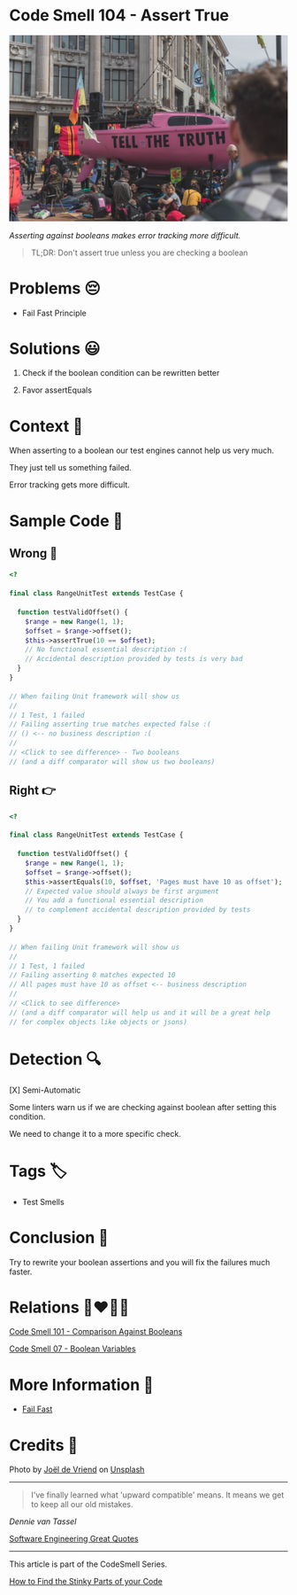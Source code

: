 # Code Smell 104 - Assert True

![Code Smell 104 - Assert True](Code%20Smell%20104%20-%20Assert%20True.jpg)

*Asserting against booleans makes error tracking more difficult.*

> TL;DR: Don't assert true unless you are checking a boolean

# Problems 😔 

- Fail Fast Principle

# Solutions 😃

1. Check if the boolean condition can be rewritten better

2. Favor assertEquals

# Context 💬

When asserting to a boolean our test engines cannot help us very much. 

They just tell us something failed.

Error tracking gets more difficult.

# Sample Code 📖

## Wrong 🚫

<!-- [Gist Url](https://gist.github.com/mcsee/c54f0b1ee42d6a1aff640507e0bdf625) -->

```php
<?

final class RangeUnitTest extends TestCase {
 
  function testValidOffset() {
    $range = new Range(1, 1);
    $offset = $range->offset();
    $this->assertTrue(10 == $offset);    
    // No functional essential description :(
    // Accidental description provided by tests is very bad
  }  
}

// When failing Unit framework will show us
//
// 1 Test, 1 failed
// Failing asserting true matches expected false :(
// () <-- no business description :(
//
// <Click to see difference> - Two booleans
// (and a diff comparator will show us two booleans)
```

## Right 👉

<!-- [Gist Url](https://gist.github.com/mcsee/edf0b1c3339451662bb000055ef5d782) -->

```php
<?

final class RangeUnitTest extends TestCase {
 
  function testValidOffset() {
    $range = new Range(1, 1);
    $offset = $range->offset();
    $this->assertEquals(10, $offset, 'Pages must have 10 as offset');
    // Expected value should always be first argument
    // You add a functional essential description
    // to complement accidental description provided by tests
  }  
}

// When failing Unit framework will show us
//
// 1 Test, 1 failed
// Failing asserting 0 matches expected 10
// All pages must have 10 as offset <-- business description
//
// <Click to see difference> 
// (and a diff comparator will help us and it will be a great help
// for complex objects like objects or jsons)
```

# Detection 🔍

[X] Semi-Automatic 

Some linters warn us if we are checking against boolean after setting this condition.

We need to change it to a more specific check.

# Tags 🏷️

- Test Smells

# Conclusion 🏁

Try to rewrite your boolean assertions and you will fix the failures much faster.

# Relations 👩‍❤️‍💋‍👨

[Code Smell 101 - Comparison Against Booleans](https://github.com/mcsee/Software-Design-Articles/tree/main/Articles/Code%20Smells/Code%20Smell%20101%20-%20Comparison%20Against%20Booleans/readme.md)

[Code Smell 07 - Boolean Variables](https://github.com/mcsee/Software-Design-Articles/tree/main/Articles/Code%20Smells/Code%20Smell%2007%20-%20Boolean%20Variables/readme.md)

# More Information 📕

- [Fail Fast](https://github.com/mcsee/Software-Design-Articles/tree/main/Articles/Theory/Fail%20Fast/readme.md)

# Credits 🙏

Photo by [Joël de Vriend](https://unsplash.com/@joeldevriend) on [Unsplash](https://unsplash.com/s/photos/truth)  

* * *

> I've finally learned what 'upward compatible' means. It means we get to keep all our old mistakes.

_Dennie van Tassel_
 
[Software Engineering Great Quotes](https://github.com/mcsee/Software-Design-Articles/tree/main/Articles/Quotes/Software%20Engineering%20Great%20Quotes/readme.md)

* * *

This article is part of the CodeSmell Series.

[How to Find the Stinky Parts of your Code](https://github.com/mcsee/Software-Design-Articles/tree/main/Articles/Code%20Smells/How%20to%20Find%20the%20Stinky%20parts%20of%20your%20Code/readme.md)